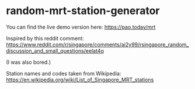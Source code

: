 # random-mrt-station-generator
You can find the live demo version here: https://pao.today/mrt

Inspired by this reddit comment: https://www.reddit.com/r/singapore/comments/ai2y99/rsingapore_random_discussion_and_small_questions/eelat4q

(I was also bored.)

Station names and codes taken from Wikipedia: https://en.wikipedia.org/wiki/List_of_Singapore_MRT_stations
